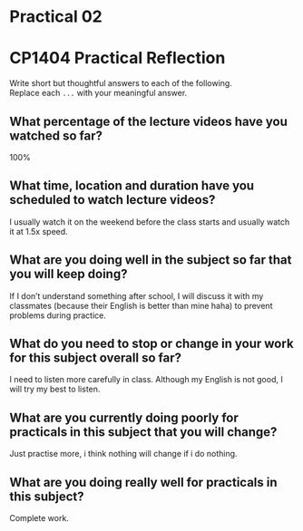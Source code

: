 # Practical 02
# CP1404 Practical Reflection

Write short but thoughtful answers to each of the following.  
Replace each `...` with your meaningful answer.

## What percentage of the lecture videos have you watched so far?

100%

## What time, location and duration have you scheduled to watch lecture videos?

I usually watch it on the weekend before the class starts and usually watch it at 1.5x speed.

## What are you doing well in the subject so far that you will keep doing?

If I don’t understand something after school, I will discuss it with my classmates 
(because their English is better than mine haha) to prevent problems during practice.

## What do you need to stop or change in your work for this subject overall so far?

I need to listen more carefully in class. Although my English is not good, I will try my best to listen.

## What are you currently doing poorly for practicals in this subject that you will change?

Just practise more, i think nothing will change if i do nothing.

## What are you doing really well for practicals in this subject?

Complete work.